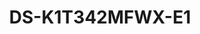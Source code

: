 ---
id: 4
title: "DS-K1T342MFWX-E1"
slug: "access-4"
subTitle: "Touchscreen Access with Wi-Fi & PoE"
category: "accesscontrol"
imgCard: "/src/assets/images/accesscontrol/DS-K1T342MFWX-E1/DS-K1T342MFWX-E1-1.webp"
imgAlt: "DS-K1T342MFWX-E1"
thumbnails: [
  "/src/assets/images/accesscontrol/DS-K1T342MFWX-E1/DS-K1T342MFWX-E1-1.webp",
  "/src/assets/images/accesscontrol/DS-K1T342MFWX-E1/DS-K1T342MFWX-E1-2.webp",
  "/src/assets/images/accesscontrol/DS-K1T342MFWX-E1/DS-K1T342MFWX-E1-3.webp",
]
features: [
  "4.3\" LCD touchscreen with 2MP wide-angle lens",
  "Stores 1,500 faces, 3,000 fingerprints, and 3,000 cards",
  "Face recognition range: 0.3–1.5 m, <0.2s speed, ≥99% accuracy",
  "Supports face with mask detection",
  "Two-way audio via client software, indoor, and main stations",
  "Configurable via web client; supports ISAPI & ISUP 5.0",
  "Wi-Fi and TCP/IP supported for flexible connectivity",
  "Powered by PoE; supports 12VDC/1A door lock power supply",
]
rating: 4.5
reviewCount: 50
specifications: {
  System: {
    Operation_system: "Linux"
  },
  Display: {
    Dimensions: "4.3-inch",
    Resolution: "272 × 480",
    Type: "LCD",
    Operation_method: "Capacitive touch screen"
  },
  Video: {
    Pixel: "2 MP",
    Lens: "× 2",
    Video_standard: "PAL (Default) and NTSC"
  },
  Network: {
    Wired_network: "10 M/100 M self-adaptive",
    Wi_Fi: "Support"
  }
}
---